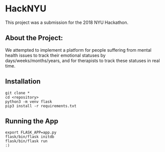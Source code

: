# HackNYU
This project was a submission for the 2018 NYU Hackathon.

## About the Project:
We attempted to implement a platform for people suffering from mental health issues to track their emotional statuses by days/weeks/months/years, and for therapists to track these statuses in real time.

## Installation
```
git clone *
cd <repository>
python3 -m venv flask
pip3 install -r requirements.txt
```


## Running the App
```
export FLASK_APP=app.py
flask/bin/flask initdb
flask/bin/flask run
:)
```
